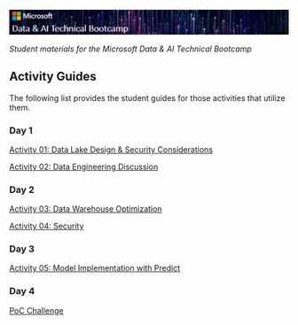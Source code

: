 ![Microsoft Data & AI Technical Bootcamp](media/banner.png)


*Student materials for the Microsoft Data &amp; AI Technical Bootcamp*

## Activity Guides

The following list provides the student guides for those activities that utilize them.

### Day 1
[Activity 01: Data Lake Design & Security Considerations](day-01/activity01-data-lake-design-and-security-considerations.md)

[Activity 02: Data Engineering Discussion](day-01/activity02-data-engineering-discussion.md)


### Day 2
[Activity 03: Data Warehouse Optimization](day-02/activity03-dw-optimization.md)

[Activity 04: Security](day-02/activity04-security.md)

### Day 3
[Activity 05: Model Implementation with Predict](day-03/activity05-model-implementation-with-predict.md)


### Day 4
[PoC Challenge](./day-04/challenges.md)

